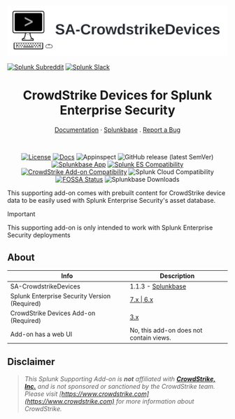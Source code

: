 
<picture>
  <source media="(prefers-color-scheme: dark)" srcset="docs/static/hero.webp">
  <source media="(prefers-color-scheme: light)" srcset="docs/static/hero.webp">
  <img alt="SA-CrowdstrikeDevices" src="docs/static/hero.webp">
</picture>

[![Splunk Subreddit](https://img.shields.io/badge/-r%2FSplunk-white?logo=reddit&labelColor=gray&link=https%3A%2F%2Freddit.com%2Fr%2FSplunk)](https://www.reddit.com/r/Splunk/)
[![Splunk Slack](https://img.shields.io/badge/splunk--usergroups-white?logo=slack&labelColor=gray&link=https%3A%2F%2Fsplk.it%2Fslack)](https://splk.it/slack)

<div align="center">

  <h1>CrowdStrike Devices for Splunk Enterprise Security</h1>

  <a href="https://splunk.github.io/SA-CrowdstrikeDevices/">Documentation</a>
  ·
  <a href="https://splunkbase.splunk.com/app/6573">Splunkbase</a>
  .
  <a href="https://github.com/splunk/SA-CrowdstrikeDevices/issues/">Report a Bug</a>

  <br>
  
  [![License](https://img.shields.io/badge/License-Splunk%20General%20Terms-ce0070)](https://www.splunk.com/en_us/legal/splunk-general-terms.html)
  [![Docs](https://github.com/splunk/SA-CrowdstrikeDevices/actions/workflows/docs.yml/badge.svg)](splunk.github.io/SA-CrowdstrikeDevices/)
  ![Appinspect](https://github.com/splunk/SA-CrowdstrikeDevices/actions/workflows/appinspect.yml/badge.svg)
  ![GitHub release (latest SemVer)](https://img.shields.io/github/v/release/splunk/SA-CrowdstrikeDevices)
  [![Splunkbase App](https://img.shields.io/badge/Splunkbase-SA--CrowdstrikeDevices-blue)](https://splunkbase.splunk.com/app/6573)
  [![Splunk ES Compatibility](https://img.shields.io/badge/Splunk%20ES%20Compatibility-7.x%20|%206.x-success)](https://splunkbase.splunk.com/app/263)
  [![CrowdStrike Add-on Compatibility](https://img.shields.io/badge/CrowdStrike%20Addon%20Compatibility-3.x-success)](https://splunkbase.splunk.com/app/5570)
  ![Splunk Cloud Compatibility](https://img.shields.io/badge/Splunk%20Cloud%20Ready-Victoria%20|%20Classic-informational?logo=splunk)
  [![FOSSA Status](https://app.fossa.com/api/projects/git%2Bgithub.com%2FZachChristensen28%2FSA-CrowdstrikeDevices.svg?type=small)](https://app.fossa.com/projects/git%2Bgithub.com%2FZachChristensen28%2FSA-CrowdstrikeDevices?ref=badge_small)
  ![Splunkbase Downloads](https://img.shields.io/endpoint?color=%23&url=https%3A%2F%2Fsplunkbasebadge.livehybrid.com%2Fv1%2Fdownloads%2F6573)
  
</div>

This supporting add-on comes with prebuilt content for CrowdStrike device data to be easily used with Splunk Enterprise Security's asset database.

> [!IMPORTANT]
> This supporting add-on is only intended to work with Splunk Enterprise Security deployments

## About

Info | Description
------|----------
SA-CrowdstrikeDevices | 1.1.3 - [Splunkbase](https://splunkbase.splunk.com/app/6573/) 
Splunk Enterprise Security Version (Required) | [7.x \| 6.x](https://splunkbase.splunk.com/app/263)
CrowdStrike Devices Add-on (Required) | [3.x](https://splunkbase.splunk.com/app/5570)
Add-on has a web UI | No, this add-on does not contain views.

## Disclaimer

> *This Splunk Supporting Add-on is __not__ affiliated with [__CrowdStrike, Inc.__](https://www.crowdstrike.com) and is not sponsored or sanctioned by the CrowdStrike team. Please visit [https://www.crowdstrike.com](https://www.crowdstrike.com) for more information about CrowdStrike.*
